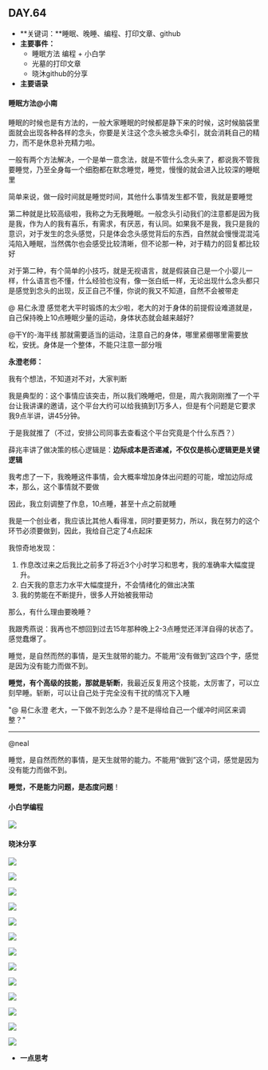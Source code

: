  ## DAY.64
+ **关键词：**睡眠、晚睡、编程、打印文章、github
+ **主要事件：**
    + 睡眠方法
编程    + 小白学
    + 光墓的打印文章
    + 晓沐github的分享
+ **主要语录**

#### 睡眠方法@小南

睡眠的时候也是有方法的，一般大家睡眠的时候都是静下来的时候，这时候脑袋里面就会出现各种各样的念头，你要是关注这个念头被念头牵引，就会消耗自己的精力，而不是休息补充精力啦。

一般有两个方法解决，一个是单一意念法，就是不管什么念头来了，都说我不管我要睡觉，乃至全身每一个细胞都在默念睡觉，睡觉，慢慢的就会进入比较深的睡眠里

简单来说，做一段时间就是睡觉时间，其他什么事情发生都不管，我就是要睡觉


第二种就是比较高级啦，我称之为无我睡眠。一般念头引动我们的注意都是因为我是我，作为人的我有喜乐，有需求，有厌恶，有认同。如果我不是我，我只是我的意识，对于发生的念头感觉，只是体会念头感觉背后的东西，自然就会慢慢混混沌沌陷入睡眠，当然偶尔也会感受比较清晰，但不论那一种，对于精力的回复都比较好

对于第二种，有个简单的小技巧，就是无视语言，就是假装自己是一个小婴儿一样，什么语言也不懂，什么经验也没有，像一张白纸一样，无论出现什么念头都只是感觉到念头的出现，反正自己不懂，你说的我又不知道，自然不会被带走

@ 易仁永澄 感觉老大平时锻炼的太少啦，老大的对于身体的前提假设难道就是，自己保持晚上10点睡眠少量的运动，身体状态就会越来越好?

@干Y的-海平线 那就需要适当的运动，注意自己的身体，哪里紧绷哪里需要放松，安抚。身体是一个整体，不能只注意一部分哦

**永澄老师：**

我有个想法，不知道对不对，大家判断

我是典型的：这个事情应该突击，所以我们晚睡吧，但是，周六我刚刚推了一个平台让我讲课的邀请，这个平台大约可以给我搞到1万多人，但是有个问题是它要求我9点半讲，讲45分钟。

于是我就推了（不过，安排公司同事去查看这个平台究竟是个什么东西？）

薛兆丰讲了做决策的核心逻辑是：**边际成本是否递减，不仅仅是核心逻辑更是关键逻辑**

我考虑了一下，我晚睡这件事情，会大概率增加身体出问题的可能，增加边际成本，那么，这个事情就不要做

因此，我立刻调整了作息，10点睡，甚至十点之前就睡

我是一个创业者，我应该比其他人看得准，同时要更努力，所以，我在努力的这个环节必须要做到，因此，我给自己定了4点起床

我惊奇地发现：

1. 作息改过来之后我比之前多了将近3个小时学习和思考，我的准确率大幅度提升。
2. 白天我的意志力水平大幅度提升，不会情绪化的做出决策
3. 我的势能在不断提升，很多人开始被我带动

那么，有什么理由要晚睡？

我跟秀燕说：我再也不想回到过去15年那种晚上2-3点睡觉还洋洋自得的状态了。感觉蠢爆了。

睡觉，是自然而然的事情，是天生就带的能力。不能用“没有做到”这四个字，感觉是因为没有能力而做不到。

**睡觉，有个高级的技能，那就是斩断**，我最近反复用这个技能，太厉害了，可以立刻早睡。斩断，可以让自己处于完全没有干扰的情况下入睡

"@ 易仁永澄 老大，一下做不到怎么办？是不是得给自己一个缓冲时间区来调整？"
- - - - -----
@neal 


睡觉，是自然而然的事情，是天生就带的能力。不能用“做到”这个词，感觉是因为没有能力而做不到。

**睡觉，不是能力问题，是态度问题**！

#### 小白学编程


![](./_image/205549800813955484.png)
#### 晓沐分享


![](./_image/313d2b8c57c30da41964bf1eaad4826.jpg)

![](./_image/4ff55087a6b6f9ad9e11be8fcaa5e94.jpg)

![](./_image/559344f6b71be982ba2f8d702b70114.jpg)

![](./_image/a0c3037c37dcdd80f38dfa28f0e8687.jpg)

![](./_image/d51c02fba806ead3a449e33ae2d00fd.jpg)

![](./_image/aef93d6ecc60d7775d06bc5996326d2.jpg)

![](./_image/08debdf60a03fcbfd5d8c823ce0e5d4.jpg)

![](./_image/1fc5acc1a21b5ae2aa3adc4a9235c1e.jpg)

![](./_image/21c32b8af499a5a2920be6a05a28d7d.jpg)

![](./_image/78333fedfb1be9207862912e4e49611.jpg)

![](./_image/bc498e493be6510869ef1fc7d2a797f.jpg)

![](./_image/bab7fb050693de1dbe2c1840c535a44.jpg)

![](./_image/2a7a5d363de52b22fa8e3d0707c55ee.jpg)



+ **一点思考**